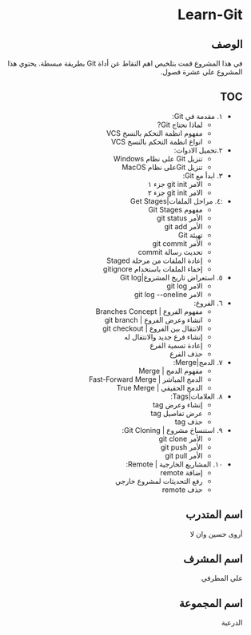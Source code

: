 
<div dir=rtl>


# Learn-Git
## الوصف
في هذا المشروع قمت بتلخيص اهم النقاط عن أداة Git  بطريقة مبسطة.
يحتوي هذا المشروع على عشرة فصول.
## TOC
* ١. مقدمة في Git:
	* لماذا نحتاج Git?
	* مفهوم انظمة التحكم بالنسخ VCS
	* انواع انظمة التحكم بالنسخ VCS
* ٢.تحميل الادوات:
	* تنزيل Git على نظام  Windows
	* تنزيل Gitعلى نظام MacOS
* ٣. ابدأ مع Git:
	* الامر git init جزء ١
	* الامر git init جزء ٢
* :٤. مراحل الملفات|Get Stages
	* مفهوم Git Stages
	* الأمر git status
	* الأمر git add
	* تهيئة Git
	* الأمر git commit
	* تحديث رسالة commit
	* إعادة الملفات من مرحلة Staged
	* إخفاء الملفات باستخدام gitignore
* ٥. استعراض تاريخ المشروع|Git log
	* الامر git log
	* الامر git log --oneline 
* ٦. الفروع:
	*   مفهوم الفروع | Branches Concept
	* انشاء وعرض الفروع | git branch
	* الانتقال بين الفروع | git checkout
	* إنشاء فرع جديد والانتقال له
	* إعادة تسمية الفرع
	* حذف الفرع
* ٧. الدمج|Merge:
	* مفهوم الدمج | Merge
	* الدمج المباشر | Fast-Forward Merge
	* الدمج الحقيقي | True Merge
* ٨. العلامات|Tags:
	* إنشاء وعرض tag
	* عرض تفاصيل tag
	* حذف tag
* ٩. استنساخ مشروع | Git Cloning:
	* الأمر git clone
	* الأمر git push
	* الأمر git pull
* ١٠. المشاريع الخارجية | Remote:
	* إضافة remote
	* رفع التحديثات لمشروع خارجي
	* حذف remote
## اسم المتدرب
أروى حسين وان لا

## اسم المشرف
علي المطرفي

## اسم المجموعة
الدرعية

</div>